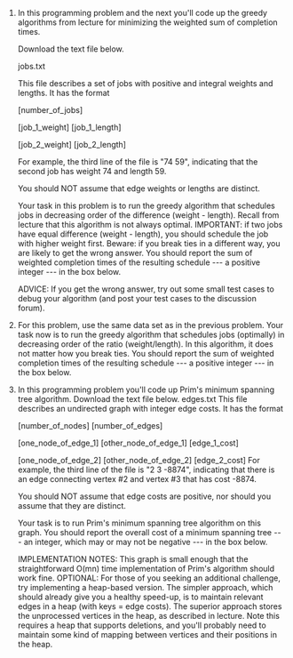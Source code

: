 1. In this programming problem and the next you'll code up the greedy algorithms from lecture for minimizing the weighted sum of completion times.

    Download the text file below.

    jobs.txt

    This file describes a set of jobs with positive and integral weights and lengths. It has the format

    [number_of_jobs]

    [job_1_weight] [job_1_length]

    [job_2_weight] [job_2_length]

    For example, the third line of the file is "74 59", indicating that the second job has weight 74 and length 59.

    You should NOT assume that edge weights or lengths are distinct.

    Your task in this problem is to run the greedy algorithm that schedules jobs in decreasing order of the difference (weight - length). Recall from lecture that this algorithm is not always optimal. IMPORTANT: if two jobs have equal difference (weight - length), you should schedule the job with higher weight first. Beware: if you break ties in a different way, you are likely to get the wrong answer. You should report the sum of weighted completion times of the resulting schedule --- a positive integer --- in the box below.

    ADVICE: If you get the wrong answer, try out some small test cases to debug your algorithm (and post your test cases to the discussion forum).

2. For this problem, use the same data set as in the previous problem.
    Your task now is to run the greedy algorithm that schedules jobs (optimally) in decreasing order of the ratio (weight/length). 
    In this algorithm, it does not matter how you break ties. 
    You should report the sum of weighted completion times of the resulting schedule --- a positive integer --- in the box below.
    
3. In this programming problem you'll code up Prim's minimum spanning tree algorithm.
    Download the text file below.
    edges.txt
    This file describes an undirected graph with integer edge costs. It has the format

    [number_of_nodes] [number_of_edges]

    [one_node_of_edge_1] [other_node_of_edge_1] [edge_1_cost]

    [one_node_of_edge_2] [other_node_of_edge_2] [edge_2_cost]
    For example, the third line of the file is "2 3 -8874", indicating that there is an edge connecting vertex #2 and vertex #3 that has cost -8874.

    You should NOT assume that edge costs are positive, nor should you assume that they are distinct.

    Your task is to run Prim's minimum spanning tree algorithm on this graph. You should report the overall cost of a minimum spanning tree --- an integer, which may or may not be negative --- in the box below.

    IMPLEMENTATION NOTES: 
    This graph is small enough that the straightforward O(mn) time implementation of Prim's algorithm should work fine. OPTIONAL: For those of you seeking an additional challenge, try implementing a heap-based version. The simpler approach, which should already give you a healthy speed-up, is to maintain relevant edges in a heap (with keys = edge costs). The superior approach stores the unprocessed vertices in the heap, as described in lecture. Note this requires a heap that supports deletions, and you'll probably need to maintain some kind of mapping between vertices and their positions in the heap.